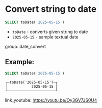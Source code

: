 # Convert string to date

```sql
SELECT toDate('2025-05-15')
```

- `toDate` - converts given string to date
- `2025-05-15` - sample textual date

group: date_convert

## Example: 
```sql
SELECT toDate('2025-05-15')
```
```
┌─toDate('2025-05-15')─┐
│           2025-05-15 │
└──────────────────────┘
```

link_youtube: https://youtu.be/Oy3GV7JS0U4
